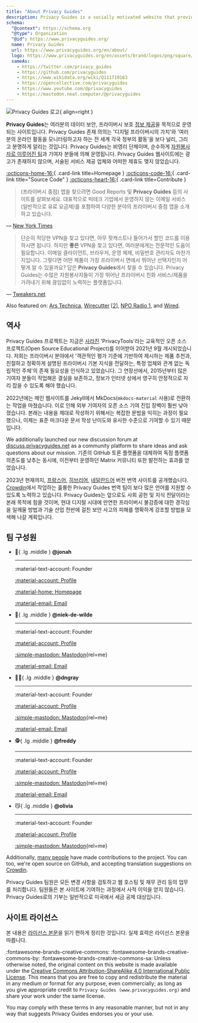 ```yaml
---
title: "About Privacy Guides"
description: Privacy Guides is a socially motivated website that provides information for protecting your data security and privacy.
schema:
  "@context": https://schema.org
  "@type": Organization
  "@id": https://www.privacyguides.org/
  name: Privacy Guides
  url: https://www.privacyguides.org/en/about/
  logo: https://www.privacyguides.org/en/assets/brand/logos/png/square/pg-yellow.png
  sameAs:
    - https://twitter.com/privacy_guides
    - https://github.com/privacyguides
    - https://www.wikidata.org/wiki/Q111710163
    - https://opencollective.com/privacyguides
    - https://www.youtube.com/@privacyguides
    - https://mastodon.neat.computer/@privacyguides
---
```


![Privacy Guides 로고](../assets/brand/logos/png/square/pg-yellow.png){ align=right }

**Privacy Guides**는 여러분의 데이터 보안, 프라이버시 보호 [정보 제공](/kb)을 목적으로 운영되는 사이트입니다. Privacy Guides 존재 의의는 '디지털 프라이버시의 가치'와 '여러분의 온라인 활동을 모니터링하고자 하는 전 세계 각국 정부의 활동'을 보다 널리, 그리고 분명하게 알리는 것입니다. Privacy Guides는 비영리 단체이며, 순수하게 [자원봉사자로 이루어진 팀](https://discuss.privacyguides.net/g/team)과 기여자 분들에 의해 운영됩니다. Privacy Guides 웹사이트에는 광고가 존재하지 않으며, 서술된 서비스 제공 업체와 어떠한 제휴도 맺지 않았습니다.

[:octicons-home-16:](https://www.privacyguides.org){ .card-link title=Homepage }
[:octicons-code-16:](https://github.com/privacyguides/privacyguides.org){ .card-link title="Source Code" }
[:octicons-heart-16:](donate.md){ .card-link title=Contribute }

> (프라이버시 중점) 앱을 찾으려면 Good Reports 및 **Privacy Guides** 등의 사이트를 살펴보세요. 대표적으로 빅테크 기업에서 운영하지 않는 이메일 서비스(일반적으로 유료 요금제)를 포함하여 다양한 분야의 프라이버시 중점 앱을 소개하고 있습니다.

— [New York Times](https://nytimes.com/wirecutter/guides/online-security-social-media-privacy)

> 단순히 적당한 VPN을 찾고 있다면, 아무 팟캐스트나 들어가서 할인 코드를 이용하시면 됩니다. 하지만 **좋은** VPN을 찾고 있다면, 여러분에게는 전문적인 도움이 필요합니다. 이메일 클라이언트, 브라우저, 운영 체제, 비밀번호 관리자도 마찬가지입니다. 그렇다면 어떤 제품이 가장 프라이버시 면에서 뛰어난 선택지인지 어떻게 알 수 있을까요? 답은 **Privacy Guides**에서 찾을 수 있습니다. Privacy Guides는 수많은 자원봉사자들이 가장 뛰어난 프라이버시 친화 서비스/제품을 가려내기 위해 끊임없이 노력하는 플랫폼입니다.

— [Tweakers.net](https://tweakers.net/reviews/10568/op-zoek-naar-privacyvriendelijke-tools-niek-de-wilde-van-privacy-guides.html)

Also featured on: [Ars Technica](https://arstechnica.com/gadgets/2022/02/is-firefox-ok), [Wirecutter](https://nytimes.com/wirecutter/guides/practical-guide-to-securing-windows-pc) [[2](https://nytimes.com/wirecutter/guides/practical-guide-to-securing-your-mac)], [NPO Radio 1](https://nporadio1.nl/nieuws/binnenland/8eaff3a2-8b29-4f63-9b74-36d2b28b1fe1/ooit-online-eens-wat-doms-geplaatst-ga-jezelf-eens-googlen-en-kijk-dan-wat-je-tegenkomt), and [Wired](https://wired.com/story/firefox-mozilla-2022).

## 역사

Privacy Guides 프로젝트는 지금은 [사라진](privacytools.md) 'PrivacyTools'라는 교육적인 오픈 소스 프로젝트(Open Source Educational Project)를 이어받아 2021년 9월 개시되었습니다. 저희는 프라이버시 분야에서 '객관적인 평가 기준에 기반하여 제시하는 제품 추천과, 친절하고 정확하게 설명된 프라이버시 기본 지식을 전달하는, 특정 업체와 관계 없는 독립적인 주체'의 존재 필요성을 인식하고 있었습니다. 그 연장선에서, 2015년부터 많은 기여자 분들이 작업해온 결실을 보존하고, 정보가 인터넷 상에서 영구히 안정적으로 자리 잡을 수 있도록 해야 했습니다.

2022년에는 메인 웹사이트를 Jekyll에서 MkDocs(`mkdocs-material` 사용)로 전환하는 작업을 마쳤습니다. 이로 인해 외부 기여자의 오픈 소스 기여 진입 장벽이 훨씬 낮아졌습니다. 본래는 내용을 제대로 작성하기 위해서는 복잡한 문법을 익히는 과정이 필요했으나, 이제는 표준 마크다운 문서 작성 난이도와 유사한 수준으로 기여할 수 있기 때문입니다.

We additionally launched our new discussion forum at [discuss.privacyguides.net](https://discuss.privacyguides.net) as a community platform to share ideas and ask questions about our mission. 기존의 GitHub 토론 플랫폼을 대체하여 독점 플랫폼 의존도를 낮추는 동시에, 이전부터 운영하던 Matrix 커뮤니티 또한 발전하는 효과를 얻었습니다.

2023년 현재까지, [프랑스어](/fr/), [히브리어](/he/), [네덜란드어](/nl/) 버전 번역 사이트를 공개했습니다. [Crowdin](https://crowdin.com/project/privacyguides)에서 작업하는 훌륭한 Privacy Guides 번역 팀이 보다 많은 언어를 지원할 수 있도록 노력하고 있습니다. Privacy Guides는 앞으로도 사회 공헌 및 지식 전달이라는 본래 목적에 힘쓸 것이며, 현대 디지털 시대에 만연한 프라이버시 불감증에 대한 경각심을 일깨울 방법과 기술 산업 전반에 걸친 보안 사고의 피해를 명확하게 강조할 방법을 모색해 나갈 계획입니다.

## 팀 구성원
<!-- markdownlint-disable MD030 -->

<div class="grid cards" markdown>
<!--  Every team member should have a unique emoji.
      Team member cards should include ONLY the following links:
      - Discourse Profile
      - ONE Link of team member's choice
      - Email if applicable
      This is to keep it fair and not spammy, especially as we grow.
-->

-   :robot:{ .lg .middle } **@jonah**

    ---

    :material-text-account: Founder

    [:material-account: Profile](https://discuss.privacyguides.net/u/jonah)

    [:material-home: Homepage](https://www.jonaharagon.com)

    [:material-email: Email](mailto:jonah@privacyguides.org)

-   :cactus:{ .lg .middle } **@niek-de-wilde**

    ---

    :material-text-account: Founder

    [:material-account: Profile](https://discuss.privacyguides.net/u/Niek-de-Wilde)

    [:simple-mastodon: Mastodon](https://mastodon.social/@blacklight447 "@blacklight447@mastodon.social"){rel=me}

    [:material-email: Email](mailto:niekdewilde@privacyguides.org)

-   :polar_bear:{ .lg .middle } **@dngray**

    ---

    :material-text-account: Founder

    [:material-account: Profile](https://discuss.privacyguides.net/u/dngray)

    [:simple-mastodon: Mastodon](https://mastodon.social/@dngray "@dngray@mastodon.social"){rel=me}

    [:material-email: Email](mailto:dngray@privacyguides.org)

-   :detective:{ .lg .middle } **@freddy**

    ---

    :material-text-account: Founder

    [:material-account: Profile](https://discuss.privacyguides.net/u/freddy)

    [:simple-mastodon: Mastodon](https://social.lol/@freddy "@freddy@social.lol"){rel=me}

    [:material-email: Email](mailto:freddy@privacyguides.org)

-   :smirk_cat:{ .lg .middle } **@olivia**

    ---

    :material-text-account: Founder

    [:material-account: Profile](https://discuss.privacyguides.net/u/olivia)

    [:simple-mastodon: Mastodon](https://mastodon.neat.computer/@oliviablob "@oliviablob@neat.computer"){rel=me}

</div>

Additionally, [many people](contributors.md) have made contributions to the project. You can too, we're open source on GitHub, and accepting translation suggestions on [Crowdin](https://crowdin.com/project/privacyguides).

Privacy Guides 팀원은 모든 변경 사항을 검토하고 웹 호스팅 및 재무 관리 등의 업무를 처리합니다. 팀원들은 본 사이트에 기여하는 과정에서 사적 이익을 얻지 않습니다. Privacy Guides로의 기부는 일반적으로 미국에서 세금 공제 대상입니다.

## 사이트 라이선스

<div class="admonition danger" markdown>

본 내용은 [라이선스 본문](/license)을 읽기 편하게 정리한 것입니다. 실제 효력은 라이선스 본문을 따릅니다.

</div>

:fontawesome-brands-creative-commons: :fontawesome-brands-creative-commons-by: :fontawesome-brands-creative-commons-sa: Unless otherwise noted, the original content on this website is made available under the [Creative Commons Attribution-ShareAlike 4.0 International Public License](https://github.com/privacyguides/privacyguides.org/blob/main/LICENSE). This means that you are free to copy and redistribute the material in any medium or format for any purpose, even commercially; as long as you give appropriate credit to `Privacy Guides (www.privacyguides.org)` and share your work under the same license.

You may comply with these terms in any reasonable manner, but not in any way that suggests Privacy Guides endorses you or your use.
